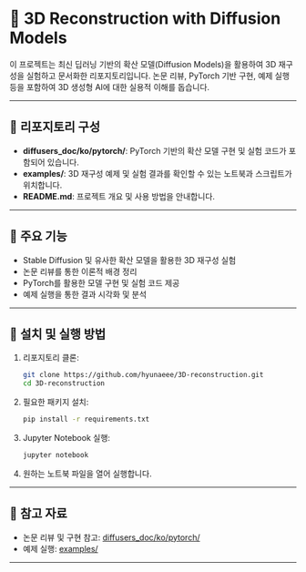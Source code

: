 

# 🧱 3D Reconstruction with Diffusion Models

이 프로젝트는 최신 딥러닝 기반의 확산 모델(Diffusion Models)을 활용하여 3D 재구성을 실험하고 문서화한 리포지토리입니다. 논문 리뷰, PyTorch 기반 구현, 예제 실행 등을 포함하여 3D 생성형 AI에 대한 실용적 이해를 돕습니다.

---

## 📂 리포지토리 구성

* **diffusers\_doc/ko/pytorch/**: PyTorch 기반의 확산 모델 구현 및 실험 코드가 포함되어 있습니다.
* **examples/**: 3D 재구성 예제 및 실험 결과를 확인할 수 있는 노트북과 스크립트가 위치합니다.
* **README.md**: 프로젝트 개요 및 사용 방법을 안내합니다.

---

## 🧪 주요 기능

* Stable Diffusion 및 유사한 확산 모델을 활용한 3D 재구성 실험
* 논문 리뷰를 통한 이론적 배경 정리
* PyTorch를 활용한 모델 구현 및 실험 코드 제공
* 예제 실행을 통한 결과 시각화 및 분석

---

## 🚀 설치 및 실행 방법

1. 리포지토리 클론:

   ```bash
   git clone https://github.com/hyunaeee/3D-reconstruction.git
   cd 3D-reconstruction
   ```
2. 필요한 패키지 설치:

   ```bash
   pip install -r requirements.txt
   ```
3. Jupyter Notebook 실행:

   ```bash
   jupyter notebook
   ```
4. 원하는 노트북 파일을 열어 실행합니다.

---

## 📄 참고 자료

* 논문 리뷰 및 구현 참고: [diffusers\_doc/ko/pytorch/](diffusers_doc/ko/pytorch/)
* 예제 실행: [examples/](examples/)

---

